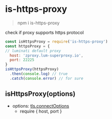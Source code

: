 # is-https-proxy

> npm i is-https-proxy

check if proxy supports https protocol

```js
const isHttpsProxy = require('is-https-proxy')
const httpsProxy = {
// luminati default proxy
  host: 'zproxy.lum-superproxy.io',
  port: 22225
}
isHttpsProxy(httpsProxy)
  .then(console.log) // true
  .catch(console.error) // for sure
```

## isHttpsProxy(options)
* options: [tls.connectOptions](https://nodejs.org/api/tls.html#tls_tls_connect_options_callback)
    * require { host, port }